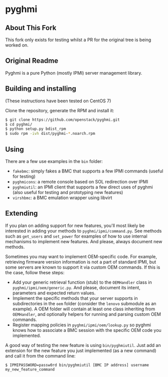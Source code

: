# pyghmi

## About This Fork

This fork only exists for testing whilst a PR for the original tree is being worked on.

## Original Readme

Pyghmi is a pure Python (mostly IPMI) server management library.

## Building and installing

(These instructions have been tested on CentOS 7)

Clone the repository, generate the RPM and install it:
```bash
$ git clone https://github.com/openstack/pyghmi.git
$ cd pyghmi/
$ python setup.py bdist_rpm
$ sudo rpm -ivh dist/pyghmi-*.noarch.rpm
```

## Using

There are a few use examples in the `bin` folder:

- `fakebmc`: simply fakes a BMC that supports a few IPMI commands (useful for
  testing)
- `pyghmicons`: a remote console based on SOL redirection over IPMI
- `pyghmiutil`: an IPMI client that supports a few direct uses of pyghmi (also
  useful for testing and prototyping new features)
- `virshbmc`: a BMC emulation wrapper using libvirt


## Extending

If you plan on adding support for new features, you'll most likely be interested
in adding your methods to `pyghmi/ipmi/command.py`. See methods such as
`get_users` and `set_power` for examples of how to use internal mechanisms to
implement new features. And please, always document new methods.

Sometimes you may want to implement OEM-specific code. For example, retrieving
firmware version information is not a part of standard IPMI, but some servers
are known to support it via custom OEM commands. If this is the case, follow
these steps:
- Add your generic retrieval function (stub) to the `OEMHandler` class in
  `pyghmi/ipmi/oem/generic.py`. And please, document its intent, parameters and
  expected return values.
- Implement the specific methods that your server supports in subdirectories in
  the `oem` folder (consider the `lenovo` submodule as an example). A OEM folder
  will contain at least one class inheriting from `OEMHandler`, and optionally
  helpers for running and parsing custom OEM commands.
- Register mapping policies in `pyghmi/ipmi/oem/lookup.py` so pyghmi knows how
  to associate a BMC session with the specific OEM code you implemented.

A good way of testing the new feature is using `bin/pyghmiutil`. Just add an
extension for the new feature you just implemented (as a new command) and call
it from the command line:
```
$ IPMIPASSWORD=passw0rd bin/pyghmiutil [BMC IP address] username my_new_feature_command
```
